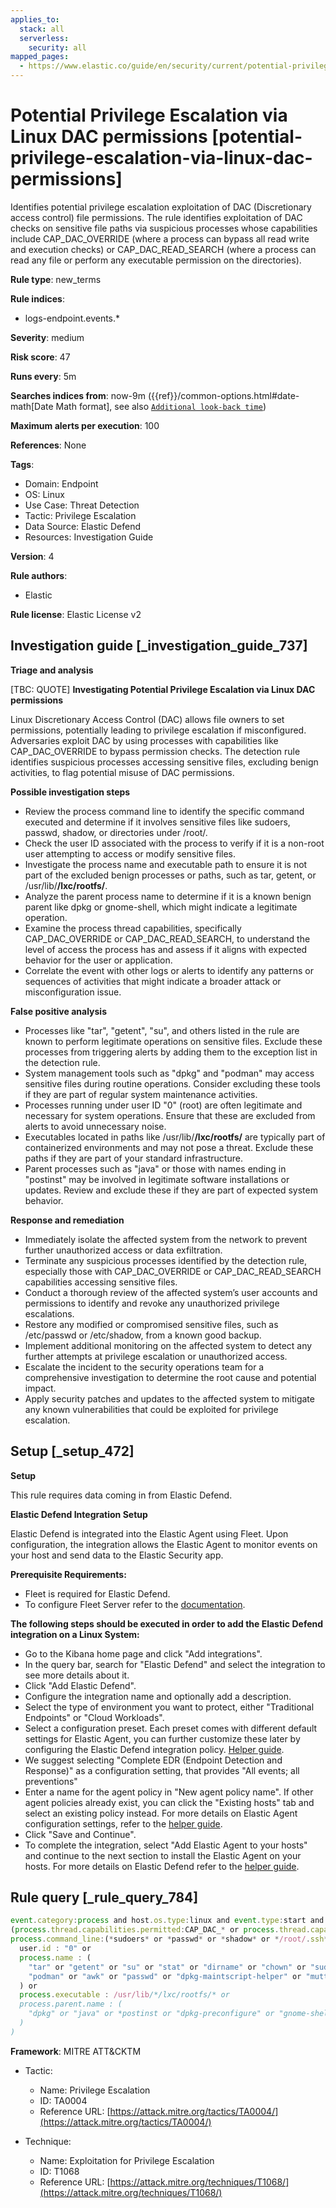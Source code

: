 ```yaml
---
applies_to:
  stack: all
  serverless:
    security: all
mapped_pages:
  - https://www.elastic.co/guide/en/security/current/potential-privilege-escalation-via-linux-dac-permissions.html
---
```


# Potential Privilege Escalation via Linux DAC permissions [potential-privilege-escalation-via-linux-dac-permissions]

Identifies potential privilege escalation exploitation of DAC (Discretionary access control) file permissions. The rule identifies exploitation of DAC checks on sensitive file paths via suspicious processes whose capabilities include CAP_DAC_OVERRIDE (where a process can bypass all read write and execution checks) or CAP_DAC_READ_SEARCH (where a process can read any file or perform any executable permission on the directories).

**Rule type**: new_terms

**Rule indices**:

* logs-endpoint.events.*

**Severity**: medium

**Risk score**: 47

**Runs every**: 5m

**Searches indices from**: now-9m ({{ref}}/common-options.html#date-math[Date Math format], see also [`Additional look-back time`](docs-content://solutions/security/detect-and-alert/create-detection-rule.md#rule-schedule))

**Maximum alerts per execution**: 100

**References**: None

**Tags**:

* Domain: Endpoint
* OS: Linux
* Use Case: Threat Detection
* Tactic: Privilege Escalation
* Data Source: Elastic Defend
* Resources: Investigation Guide

**Version**: 4

**Rule authors**:

* Elastic

**Rule license**: Elastic License v2

## Investigation guide [_investigation_guide_737]

**Triage and analysis**

[TBC: QUOTE]
**Investigating Potential Privilege Escalation via Linux DAC permissions**

Linux Discretionary Access Control (DAC) allows file owners to set permissions, potentially leading to privilege escalation if misconfigured. Adversaries exploit DAC by using processes with capabilities like CAP_DAC_OVERRIDE to bypass permission checks. The detection rule identifies suspicious processes accessing sensitive files, excluding benign activities, to flag potential misuse of DAC permissions.

**Possible investigation steps**

* Review the process command line to identify the specific command executed and determine if it involves sensitive files like sudoers, passwd, shadow, or directories under /root/.
* Check the user ID associated with the process to verify if it is a non-root user attempting to access or modify sensitive files.
* Investigate the process name and executable path to ensure it is not part of the excluded benign processes or paths, such as tar, getent, or /usr/lib/**/lxc/rootfs/**.
* Analyze the parent process name to determine if it is a known benign parent like dpkg or gnome-shell, which might indicate a legitimate operation.
* Examine the process thread capabilities, specifically CAP_DAC_OVERRIDE or CAP_DAC_READ_SEARCH, to understand the level of access the process has and assess if it aligns with expected behavior for the user or application.
* Correlate the event with other logs or alerts to identify any patterns or sequences of activities that might indicate a broader attack or misconfiguration issue.

**False positive analysis**

* Processes like "tar", "getent", "su", and others listed in the rule are known to perform legitimate operations on sensitive files. Exclude these processes from triggering alerts by adding them to the exception list in the detection rule.
* System management tools such as "dpkg" and "podman" may access sensitive files during routine operations. Consider excluding these tools if they are part of regular system maintenance activities.
* Processes running under user ID "0" (root) are often legitimate and necessary for system operations. Ensure that these are excluded from alerts to avoid unnecessary noise.
* Executables located in paths like /usr/lib/**/lxc/rootfs/** are typically part of containerized environments and may not pose a threat. Exclude these paths if they are part of your standard infrastructure.
* Parent processes such as "java" or those with names ending in "postinst" may be involved in legitimate software installations or updates. Review and exclude these if they are part of expected system behavior.

**Response and remediation**

* Immediately isolate the affected system from the network to prevent further unauthorized access or data exfiltration.
* Terminate any suspicious processes identified by the detection rule, especially those with CAP_DAC_OVERRIDE or CAP_DAC_READ_SEARCH capabilities accessing sensitive files.
* Conduct a thorough review of the affected system’s user accounts and permissions to identify and revoke any unauthorized privilege escalations.
* Restore any modified or compromised sensitive files, such as /etc/passwd or /etc/shadow, from a known good backup.
* Implement additional monitoring on the affected system to detect any further attempts at privilege escalation or unauthorized access.
* Escalate the incident to the security operations team for a comprehensive investigation to determine the root cause and potential impact.
* Apply security patches and updates to the affected system to mitigate any known vulnerabilities that could be exploited for privilege escalation.


## Setup [_setup_472]

**Setup**

This rule requires data coming in from Elastic Defend.

**Elastic Defend Integration Setup**

Elastic Defend is integrated into the Elastic Agent using Fleet. Upon configuration, the integration allows the Elastic Agent to monitor events on your host and send data to the Elastic Security app.

**Prerequisite Requirements:**

* Fleet is required for Elastic Defend.
* To configure Fleet Server refer to the [documentation](docs-content://reference/ingestion-tools/fleet/fleet-server.md).

**The following steps should be executed in order to add the Elastic Defend integration on a Linux System:**

* Go to the Kibana home page and click "Add integrations".
* In the query bar, search for "Elastic Defend" and select the integration to see more details about it.
* Click "Add Elastic Defend".
* Configure the integration name and optionally add a description.
* Select the type of environment you want to protect, either "Traditional Endpoints" or "Cloud Workloads".
* Select a configuration preset. Each preset comes with different default settings for Elastic Agent, you can further customize these later by configuring the Elastic Defend integration policy. [Helper guide](docs-content://solutions/security/configure-elastic-defend/configure-an-integration-policy-for-elastic-defend.md).
* We suggest selecting "Complete EDR (Endpoint Detection and Response)" as a configuration setting, that provides "All events; all preventions"
* Enter a name for the agent policy in "New agent policy name". If other agent policies already exist, you can click the "Existing hosts" tab and select an existing policy instead. For more details on Elastic Agent configuration settings, refer to the [helper guide](docs-content://reference/ingestion-tools/fleet/agent-policy.md).
* Click "Save and Continue".
* To complete the integration, select "Add Elastic Agent to your hosts" and continue to the next section to install the Elastic Agent on your hosts. For more details on Elastic Defend refer to the [helper guide](docs-content://solutions/security/configure-elastic-defend/install-elastic-defend.md).


## Rule query [_rule_query_784]

```js
event.category:process and host.os.type:linux and event.type:start and event.action:exec and
(process.thread.capabilities.permitted:CAP_DAC_* or process.thread.capabilities.effective: CAP_DAC_*) and
process.command_line:(*sudoers* or *passwd* or *shadow* or */root/.ssh*) and not (
  user.id : "0" or
  process.name : (
    "tar" or "getent" or "su" or "stat" or "dirname" or "chown" or "sudo" or "dpkg-split" or "dpkg-deb" or "dpkg" or
    "podman" or "awk" or "passwd" or "dpkg-maintscript-helper" or "mutt_dotlock" or "nscd" or "logger" or "gpasswd"
  ) or
  process.executable : /usr/lib/*/lxc/rootfs/* or
  process.parent.name : (
    "dpkg" or "java" or *postinst or "dpkg-preconfigure" or "gnome-shell"
  )
)
```

**Framework**: MITRE ATT&CKTM

* Tactic:

    * Name: Privilege Escalation
    * ID: TA0004
    * Reference URL: [https://attack.mitre.org/tactics/TA0004/](https://attack.mitre.org/tactics/TA0004/)

* Technique:

    * Name: Exploitation for Privilege Escalation
    * ID: T1068
    * Reference URL: [https://attack.mitre.org/techniques/T1068/](https://attack.mitre.org/techniques/T1068/)



